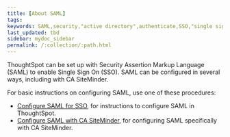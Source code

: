 ```yaml
---
title: [About SAML]
tags:
keywords: SAML,security,"active directory",authenticate,SSO,"single sign on"
last_updated: tbd
sidebar: mydoc_sidebar
permalink: /:collection/:path.html
---
```

ThoughtSpot can be set up with Security Assertion Markup Language \(SAML\) to enable Single Sign On \(SSO\). SAML can be configured in several ways, including with CA SiteMinder.

For basic instructions on configuring SAML, use one of these procedures:

-   [Configure SAML for SSO](ts-as-sp.html), for instructions to configure SAML in ThoughtSpot.
-   [Configure SAML with CA SiteMinder](configure-SAML-siteminder.html#), for configuring SAML specifically with CA SiteMinder.
